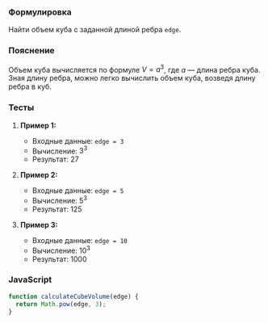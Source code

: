 
### Формулировка
Найти объем куба с заданной длиной ребра `edge`.

### Пояснение
Объем куба вычисляется по формуле $V = a^3$, где $a$ — длина ребра куба. Зная длину ребра, можно легко вычислить объем куба, возведя длину ребра в куб.

### Тесты

1. **Пример 1:**
   - Входные данные: `edge = 3`
   - Вычисление: $3^3$
   - Результат: $27$

2. **Пример 2:**
   - Входные данные: `edge = 5`
   - Вычисление: $5^3$
   - Результат: $125$

3. **Пример 3:**
   - Входные данные: `edge = 10`
   - Вычисление: $10^3$
   - Результат: $1000$

### JavaScript

```javascript
function calculateCubeVolume(edge) {
  return Math.pow(edge, 3);
}
```

